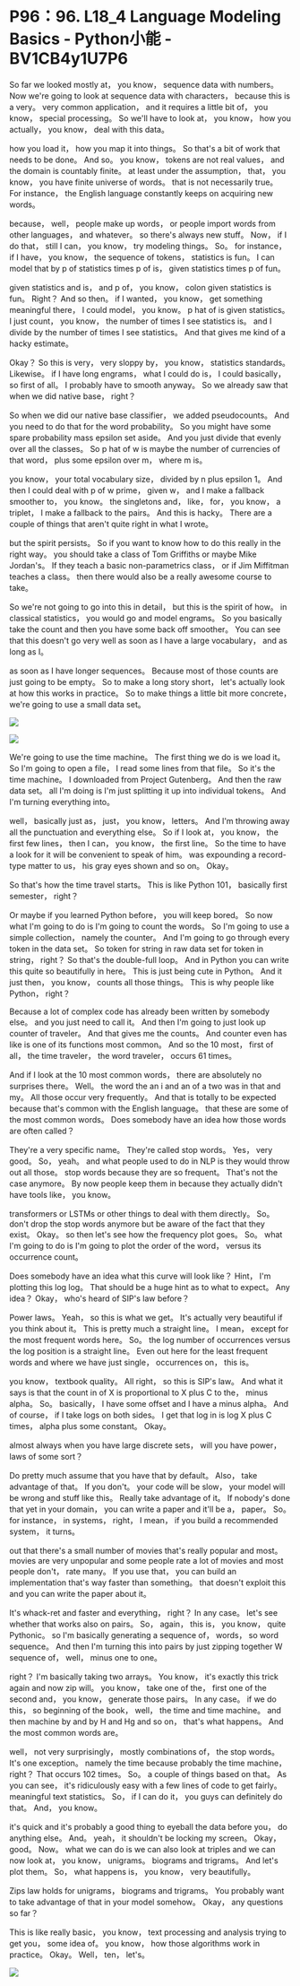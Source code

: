 # P96：96. L18_4 Language Modeling Basics - Python小能 - BV1CB4y1U7P6

 So far we looked mostly at， you know， sequence data with numbers。 Now we're going to look at sequence data with characters， because this is a very。 very common application， and it requires a little bit of， you know， special processing。 So we'll have to look at， you know， how you actually， you know， deal with this data。

 how you load it， how you map it into things。 So that's a bit of work that needs to be done。 And so。 you know， tokens are not real values， and the domain is countably finite。 at least under the assumption， that， you know， you have finite universe of words。 that is not necessarily true。 For instance， the English language constantly keeps on acquiring new words。

 because， well， people make up words， or people import words from other languages， and whatever。 so there's always new stuff。 Now， if I do that， still I can， you know， try modeling things。 So。 for instance， if I have， you know， the sequence of tokens， statistics is fun。 I can model that by p of statistics times p of is， given statistics times p of fun。

 given statistics and is， and p of， you know， colon given statistics is fun。 Right？ And so then。 if I wanted， you know， get something meaningful there， I could model， you know。 p hat of is given statistics。 I just count， you know， the number of times I see statistics is。 and I divide by the number of times I see statistics。 And that gives me kind of a hacky estimate。

 Okay？ So this is very， very sloppy by， you know， statistics standards。 Likewise。 if I have long engrams， what I could do is， I could basically， so first of all。 I probably have to smooth anyway。 So we already saw that when we did native base， right？

 So when we did our native base classifier， we added pseudocounts。 And you need to do that for the word probability。 So you might have some spare probability mass epsilon set aside。 And you just divide that evenly over all the classes。 So p hat of w is maybe the number of currencies of that word， plus some epsilon over m， where m is。

 you know， your total vocabulary size， divided by n plus epsilon 1。 And then I could deal with p of w prime， given w， and I make a fallback smoother to， you know。 the singletons and， like， for， you know， a triplet， I make a fallback to the pairs。 And this is hacky。 There are a couple of things that aren't quite right in what I wrote。

 but the spirit persists。 So if you want to know how to do this really in the right way。 you should take a class of Tom Griffiths or maybe Mike Jordan's。 If they teach a basic non-parametrics class， or if Jim Miffitman teaches a class。 then there would also be a really awesome course to take。

 So we're not going to go into this in detail， but this is the spirit of how。 in classical statistics， you would go and model engrams。 So you basically take the count and then you have some back off smoother。 You can see that this doesn't go very well as soon as I have a large vocabulary， and as long as I。

 as soon as I have longer sequences。 Because most of those counts are just going to be empty。 So to make a long story short， let's actually look at how this works in practice。 So to make things a little bit more concrete， we're going to use a small data set。



![](img/46a9c9534406265ec6c6c4a78d271b61_1.png)



![](img/46a9c9534406265ec6c6c4a78d271b61_2.png)

 We're going to use the time machine。 The first thing we do is we load it。 So I'm going to open a file， I read some lines from that file。 So it's the time machine。 I downloaded from Project Gutenberg。 And then the raw data set。 all I'm doing is I'm just splitting it up into individual tokens。 And I'm turning everything into。

 well， basically just as， just， you know， letters。 And I'm throwing away all the punctuation and everything else。 So if I look at， you know， the first few lines， then I can， you know， the first line。 So the time to have a look for it will be convenient to speak of him。 was expounding a record-type matter to us， his gray eyes shown and so on。 Okay。

 So that's how the time travel starts。 This is like Python 101， basically first semester， right？

 Or maybe if you learned Python before， you will keep bored。 So now what I'm going to do is I'm going to count the words。 So I'm going to use a simple collection， namely the counter。 And I'm going to go through every token in the data set。 So token for string in raw data set for token in string， right？ So that's the double-full loop。 And in Python you can write this quite so beautifully in here。 This is just being cute in Python。 And it just then， you know， counts all those things。 This is why people like Python， right？

 Because a lot of complex code has already been written by somebody else。 and you just need to call it。 And then I'm going to just look up counter of traveler。 And that gives me the counts。 And counter even has like is one of its functions most common。 And so the 10 most， first of all， the time traveler， the word traveler， occurs 61 times。

 And if I look at the 10 most common words， there are absolutely no surprises there。 Well。 the word the an i and an of a two was in that and my。 All those occur very frequently。 And that is totally to be expected because that's common with the English language。 that these are some of the most common words。 Does somebody have an idea how those words are often called？

 They're a very specific name。 They're called stop words。 Yes， very good。 So， yeah。 and what people used to do in NLP is they would throw out all those。 stop words because they are so frequent。 That's not the case anymore。 By now people keep them in because they actually didn't have tools like， you know。

 transformers or LSTMs or other things to deal with them directly。 So。 don't drop the stop words anymore but be aware of the fact that they exist。 Okay。 so then let's see how the frequency plot goes。 So。 what I'm going to do is I'm going to plot the order of the word， versus its occurrence count。

 Does somebody have an idea what this curve will look like？ Hint， I'm plotting this log log。 That should be a huge hint as to what to expect。 Any idea？ Okay， who's heard of SIP's law before？

 Power laws。 Yeah， so this is what we get。 It's actually very beautiful if you think about it。 This is pretty much a straight line。 I mean， except for the most frequent words here。 So。 the log number of occurrences versus the log position is a straight line。 Even out here for the least frequent words and where we have just single， occurrences on， this is。

 you know， textbook quality。 All right， so this is SIP's law。 And what it says is that the count in of X is proportional to X plus C to the， minus alpha。 So。 basically， I have some offset and I have a minus alpha。 And of course， if I take logs on both sides。 I get that log in is log X plus C times， alpha plus some constant。 Okay。

 almost always when you have large discrete sets， will you have power， laws of some sort？

 Do pretty much assume that you have that by default。 Also， take advantage of that。 If you don't。 your code will be slow， your model will be wrong and stuff like this。 Really take advantage of it。 If nobody's done that yet in your domain， you can write a paper and it'll be a， paper。 So。 for instance， in systems， right， I mean， if you build a recommended system， it turns。

 out that there's a small number of movies that's really popular and most。 movies are very unpopular and some people rate a lot of movies and most people don't， rate many。 If you use that， you can build an implementation that's way faster than something。 that doesn't exploit this and you can write the paper about it。

 It's whack-ret and faster and everything， right？ In any case。 let's see whether that works also on pairs。 So， again， this is， you know， quite Pythonic。 so I'm basically generating a sequence of， words， so word sequence。 And then I'm turning this into pairs by just zipping together W sequence of， well， minus one to one。

 right？ I'm basically taking two arrays。 You know， it's exactly this trick again and now zip will。 you know， take one of the， first one of the second and， you know， generate those pairs。 In any case。 if we do this， so beginning of the book， well， the time and time machine。 and then machine by and by H and Hg and so on， that's what happens。 And the most common words are。

 well， not very surprisingly， mostly combinations of， the stop words。 It's one exception。 namely the time because probably the time machine， right？ That occurs 102 times。 So。 a couple of things based on that。 As you can see， it's ridiculously easy with a few lines of code to get fairly。 meaningful text statistics。 So， if I can do it， you guys can definitely do that。 And， you know。

 it's quick and it's probably a good thing to eyeball the data before you， do anything else。 And。 yeah， it shouldn't be locking my screen。 Okay， good。 Now。 what we can do is we can also look at triples and we can now look at， you know， unigrams。 biograms and trigrams。 And let's plot them。 So， what happens is， you know， very beautifully。

 Zips law holds for unigrams， biograms and trigrams。 You probably want to take advantage of that in your model somehow。 Okay， any questions so far？

 This is like really basic， you know， text processing and analysis trying to get you， some idea of。 you know， how those algorithms work in practice。 Okay。 Well， ten， let's。

![](img/46a9c9534406265ec6c6c4a78d271b61_4.png)